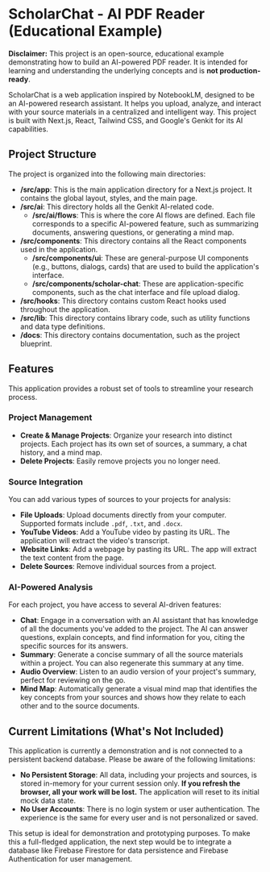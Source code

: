 # ScholarChat - AI PDF Reader (Educational Example)

**Disclaimer:** This project is an open-source, educational example demonstrating how to build an AI-powered PDF reader. It is intended for learning and understanding the underlying concepts and is **not production-ready**.

ScholarChat is a web application inspired by NotebookLM, designed to be an AI-powered research assistant. It helps you upload, analyze, and interact with your source materials in a centralized and intelligent way. This project is built with Next.js, React, Tailwind CSS, and Google's Genkit for its AI capabilities.

## Project Structure

The project is organized into the following main directories:

-   **/src/app**: This is the main application directory for a Next.js project. It contains the global layout, styles, and the main page.
-   **/src/ai**: This directory holds all the Genkit AI-related code.
    -   **/src/ai/flows**: This is where the core AI flows are defined. Each file corresponds to a specific AI-powered feature, such as summarizing documents, answering questions, or generating a mind map.
-   **/src/components**: This directory contains all the React components used in the application.
    -   **/src/components/ui**: These are general-purpose UI components (e.g., buttons, dialogs, cards) that are used to build the application's interface.
    -   **/src/components/scholar-chat**: These are application-specific components, such as the chat interface and file upload dialog.
-   **/src/hooks**: This directory contains custom React hooks used throughout the application.
-   **/src/lib**: This directory contains library code, such as utility functions and data type definitions.
-   **/docs**: This directory contains documentation, such as the project blueprint.

## Features

This application provides a robust set of tools to streamline your research process.

### Project Management

-   **Create & Manage Projects**: Organize your research into distinct projects. Each project has its own set of sources, a summary, a chat history, and a mind map.
-   **Delete Projects**: Easily remove projects you no longer need.

### Source Integration

You can add various types of sources to your projects for analysis:

-   **File Uploads**: Upload documents directly from your computer. Supported formats include `.pdf`, `.txt`, and `.docx`.
-   **YouTube Videos**: Add a YouTube video by pasting its URL. The application will extract the video's transcript.
-   **Website Links**: Add a webpage by pasting its URL. The app will extract the text content from the page.
-   **Delete Sources**: Remove individual sources from a project.

### AI-Powered Analysis

For each project, you have access to several AI-driven features:

-   **Chat**: Engage in a conversation with an AI assistant that has knowledge of all the documents you've added to the project. The AI can answer questions, explain concepts, and find information for you, citing the specific sources for its answers.
-   **Summary**: Generate a concise summary of all the source materials within a project. You can also regenerate this summary at any time.
-   **Audio Overview**: Listen to an audio version of your project's summary, perfect for reviewing on the go.
-   **Mind Map**: Automatically generate a visual mind map that identifies the key concepts from your sources and shows how they relate to each other and to the source documents.

## Current Limitations (What's Not Included)

This application is currently a demonstration and is not connected to a persistent backend database. Please be aware of the following limitations:

-   **No Persistent Storage**: All data, including your projects and sources, is stored in-memory for your current session only. **If you refresh the browser, all your work will be lost.** The application will reset to its initial mock data state.
-   **No User Accounts**: There is no login system or user authentication. The experience is the same for every user and is not personalized or saved.

This setup is ideal for demonstration and prototyping purposes. To make this a full-fledged application, the next step would be to integrate a database like Firebase Firestore for data persistence and Firebase Authentication for user management.
